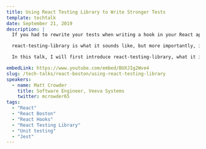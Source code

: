 ```yaml
---
title: Using React Testing Library to Write Stronger Tests
template: techtalk
date: September 21, 2019
description: |
  If you had to rewrite your tests when writing a hook in your React application, then you’re writing tests wrong.

  react-testing-library is what it sounds like, but more importantly, it encourages writing tests in the way that your end users will be using your components.

  In this talk, I will first introduce react-testing-library, what it is, what it encourages, and what it does best. I’ll then dive into how to effectively test a react component, first a smaller component, then a "larger" component with redux, i18n dependencies, etc., then I will show all of the different APIs that react-testing-library provides, and how to effectively use them. Then, I’ll show how to write effective tests across an entire application (writing reusable, effective tests that are not brittle).

embedLink: https://www.youtube.com/embed/BUXJIg2Wve4
slug: /tech-talks/react-boston/using-react-testing-library
speakers:
  - name: Matt Crowder
    title: Software Engineer, Veeva Systems
    twitter: mcrowder65
tags:
  - "React"
  - "React Boston"
  - "React Hooks"
  - "React Testing Library"
  - "Unit testing"
  - "Jest"
---
```

